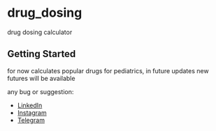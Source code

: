 # drug_dosing

drug dosing calculator

## Getting Started

for now calculates popular drugs for pediatrics, in future updates new futures will be available

any bug or suggestion:


- [LinkedIn](https://www.linkedin.com/in/mohammad-hasannejad-520b6a106/)
- [Instagram](https://www.instagram.com/neuralx_ai/)
- [Telegram](https://t.me/array_starts_at_0)


